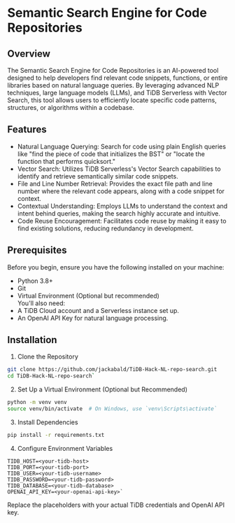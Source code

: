 # Semantic Search Engine for Code Repositories  

## Overview  
The Semantic Search Engine for Code Repositories is an AI-powered tool designed to help developers find relevant code snippets, functions, or entire libraries based on natural language queries. By leveraging advanced NLP techniques, large language models (LLMs), and TiDB Serverless with Vector Search, this tool allows users to efficiently locate specific code patterns, structures, or algorithms within a codebase.

## Features
- Natural Language Querying: Search for code using plain English queries like "find the piece of code that initializes the BST" or "locate the function that performs quicksort."  
- Vector Search: Utilizes TiDB Serverless's Vector Search capabilities to identify and retrieve semantically similar code snippets.  
- File and Line Number Retrieval: Provides the exact file path and line number where the relevant code appears, along with a code snippet for context.  
- Contextual Understanding: Employs LLMs to understand the context and intent behind queries, making the search highly accurate and intuitive.  
- Code Reuse Encouragement: Facilitates code reuse by making it easy to find existing solutions, reducing redundancy in development.  


## Prerequisites  
Before you begin, ensure you have the following installed on your machine:  
- Python 3.8+
- Git
- Virtual Environment (Optional but recommended)  
You'll also need:  
- A TiDB Cloud account and a Serverless instance set up.
- An OpenAI API Key for natural language processing.  
   
## Installation  
1. Clone the Repository  
```bash
git clone https://github.com/jackabald/TiDB-Hack-NL-repo-search.git  
cd TiDB-Hack-NL-repo-search`
```
2. Set Up a Virtual Environment (Optional but Recommended)  
```bash
python -m venv venv  
source venv/bin/activate  # On Windows, use `venv\Scripts\activate`
```
3. Install Dependencies  
```bash
pip install -r requirements.txt
```
4. Configure Environment Variables  
```
TIDB_HOST=<your-tidb-host>
TIDB_PORT=<your-tidb-port>
TIDB_USER=<your-tidb-username>
TIDB_PASSWORD=<your-tidb-password>
TIDB_DATABASE=<your-tidb-database>
OPENAI_API_KEY=<your-openai-api-key>`
```
Replace the placeholders with your actual TiDB credentials and OpenAI API key.
